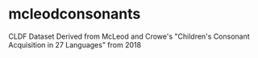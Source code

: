 # mcleodconsonants
CLDF Dataset Derived from McLeod and Crowe's "Children's Consonant Acquisition in 27 Languages" from 2018
